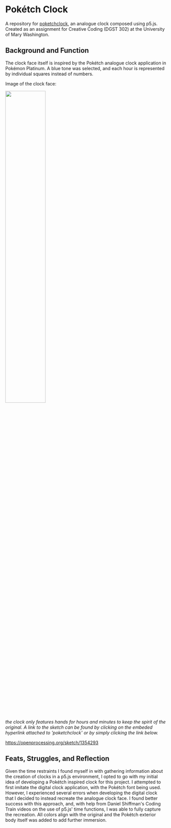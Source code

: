# Pokétch Clock
A repository for [poketchclock](https://openprocessing.org/sketch/1354293), an analogue clock composed using p5.js. Created as an assignment for Creative Coding (DGST 302) at the University of Mary Washington.

## Background and Function
The clock face itself is inspired by the Pokétch analogue clock application in Pokémon Platinum. A blue tone was selected, and each hour is represented by individual squares instead of numbers. 


Image of the clock face:

<img src="https://user-images.githubusercontent.com/89407955/142891528-987c19b3-ba47-456b-89a3-57f4434630da.png" width=50% height=50%>

*the clock only features hands for hours and minutes to keep the spirit of the original. A link to the sketch can be found by clicking on the embeded hyperlink attached to 'poketchclock' or by simply clicking the link below.*

https://openprocessing.org/sketch/1354293


## Feats, Struggles, and Reflection
Given the time restraints I found myself in with gathering information about the creation of clocks in a p5.js environment, I opted to go with my initial idea of developing a Pokétch inspired clock for this project. I attempted to first imitate the digital clock application, with the Pokétch font being used. However, I experienced several errors when developing the digital clock that I decided to instead recreate the analogue clock face. I found better success with this approach, and, with help from Daniel Shiffman's Coding Train videos on the use of p5.js' time functions, I was able to fully capture the recreation. All colors align with the original and the Pokétch exterior body itself was added to add further immersion.
